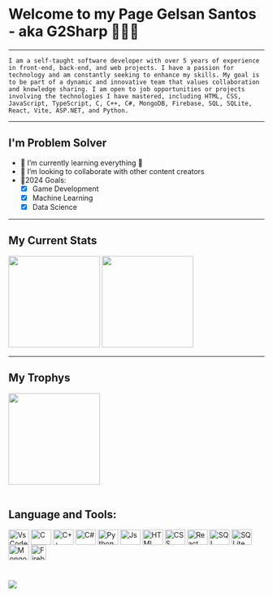 # Welcome to my Page Gelsan Santos - aka G2Sharp 👨🏿‍💻

---

```I am a self-taught software developer with over 5 years of experience in front-end, back-end, and web projects. I have a passion for technology and am constantly seeking to enhance my skills. My goal is to be part of a dynamic and innovative team that values collaboration and knowledge sharing. I am open to job opportunities or projects involving the technologies I have mastered, including HTML, CSS, JavaScript, TypeScript, C, C++, C#, MongoDB, Firebase, SQL, SQLite, React, Vite, ASP.NET, and Python.```

---

## I'm Problem Solver
- 🌱 I’m currently learning everything 🤣
- 👯 I’m looking to collaborate with other content creators
- 🥅2024 Goals:
  - [x] Game Development
  - [x] Machine Learning
  - [x] Data Science
  
---

 <div>
  <h2>My Current Stats</h2>
   <img height="180em" src="https://github-readme-stats-g2sharps-projects.vercel.app/api?username=G2Sharp&show_icons=true&include_all_commits=true&theme=dracula&count_private=true"/>
   <img height="180em" src="https://github-readme-stats-g2sharps-projects.vercel.app/api/top-langs/?username=G2Sharp&layout=compact&langs_count=6&theme=dracula"/>  
</div>

---

<div>
  <h2>My Trophys</h2>
   <img height="180em" src="https://github-profile-trophy.vercel.app/?username=G2Sharp"/>
</div>

<div style="display: inline_block"><br>
 <h2>Language and Tools:</h2>
  <img align="center" alt="VsCode" height="30" width="40" src="https://cdn.jsdelivr.net/gh/devicons/devicon@latest/icons/vscode/vscode-original.svg" />   
  <img align="center" alt="C" height="30" width="40" src="https://raw.githubusercontent.com/devicons/devicon/master/icons/c/c-original.svg">
  <img  align="center" alt="C++" height="30" width="40" src="https://cdn.jsdelivr.net/gh/devicons/devicon@latest/icons/cplusplus/cplusplus-original.svg" />
  <img align="center" alt="C#" height="30"  width="40" src="https://cdn.jsdelivr.net/gh/devicons/devicon@latest/icons/csharp/csharp-original.svg" />
  <img align="center" alt="Python" height="30"  width="40" src="https://cdn.jsdelivr.net/gh/devicons/devicon@latest/icons/python/python-original.svg" />
  <img align="center" alt="Js" height="30" width="40" src="https://raw.githubusercontent.com/devicons/devicon/master/icons/javascript/javascript-plain.svg">
  <img align="center" alt="HTML" height="30" width="40" src="https://raw.githubusercontent.com/devicons/devicon/master/icons/html5/html5-original.svg">
  <img align="center" alt="CSS" height="30" width="40" src="https://raw.githubusercontent.com/devicons/devicon/master/icons/css3/css3-original.svg">
  <img align="center" alt="React" height="30" width="40" src="https://raw.githubusercontent.com/devicons/devicon/master/icons/react/react-original.svg">
  <img align="center" alt="SQL" height="30" width="40" src="https://raw.githubusercontent.com/devicons/devicon/master/icons/azuresqldatabase/azuresqldatabase-original.svg">
  <img align="center" alt="SQLite" height="30" width="40" src="https://raw.githubusercontent.com/devicons/devicon/master/icons/sqlite/sqlite-original.svg" />
  <img  align="center" alt="Mongo" height="30" width="40" src="https://cdn.jsdelivr.net/gh/devicons/devicon@latest/icons/mongodb/mongodb-original.svg" />
  <img align="center" alt="Firebase" height="30" src="https://cdn.jsdelivr.net/gh/devicons/devicon@latest/icons/firebase/firebase-original.svg" />
</div>
 
<br>
 
### 
 
<div> 
 <!-- <a href = "mailto:"><img src="https://img.shields.io/badge/-Gmail-%23333?style=for-the-badge&logo=gmail&logoColor=white" target="_blank"></a>-->
  <a href="https://www.linkedin.com/in/gelsan-santos" target="_blank"><img src="https://img.shields.io/badge/-LinkedIn-%230077B5?style=for-the-badge&logo=linkedin&logoColor=white" target="_blank"></a>
</div>
